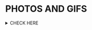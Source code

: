 #  PHOTOS AND GIFS

<Details>
<Summary> CHECK HERE </SUMMARY>

<IMG src="https://github.com/KAVIYARASAN-1997/photos/blob/main/etc/18a4949fc9c8067172d3b96e302e7097.gif">
<IMG src="https://github.com/KAVIYARASAN-1997/photos/blob/main/etc/7fdce2dc9307aff4f5acb88cc06b5904.gif">
<IMG src="https://github.com/KAVIYARASAN-1997/photos/blob/main/etc/Designer.gif">
<IMG src="https://github.com/KAVIYARASAN-1997/photos/blob/main/etc/d8f244271a7c56bc9fcb22f80505708c_w200.gif">
<IMG src="https://github.com/KAVIYARASAN-1997/photos/blob/main/etc/keyboard-gif-9.gif">
<IMG src="https://github.com/KAVIYARASAN-1997/photos/blob/main/etc/dynamic-website-designing.gif">
</Details>
